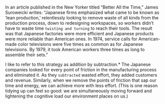 In an article published in the New Yorker titled “Better All the
Time,” James Suroweicki writes:
“Japanese firms emphasized what came to be known as ‘lean
production,’ relentlessly looking to remove waste of all kinds from the
production process, down to redesigning workspaces, so workers
didn’t have to waste time `twisting and turning` to reach their tools. The
result was that Japanese factories were more efficient and Japanese
products were more reliable than American ones. In 1974, service calls
for American-made color televisions were five times as common as for
Japanese televisions. By 1979, it took American workers three times as
long to assemble their sets.”

I like to refer to this strategy as addition by subtraction.* The
Japanese companies looked for every point of friction in the
manufacturing process and eliminated it. As they `subtracted` wasted
effort, they added customers and revenue. Similarly, when we remove
the points of friction that sap our time and energy, we can achieve
more with less effort. (This is one reason tidying up can feel so good:
we are simultaneously moving forward and lightening the cognitive
load our environment places on us.)